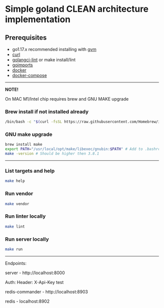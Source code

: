 # Simple goland CLEAN architecture implementation

## Prerequisites

- go1.17.x recommended installing with [gvm]
- [curl]
- [golangci-lint] or make install/lint
- [goimports]
- [docker]
- [docker-compose]

---
**NOTE!**

On MAC M1/Intel chip requires brew and GNU MAKE upgrade

### Brew install if not installed already

```bash
/bin/bash -c "$(curl -fsSL https://raw.githubusercontent.com/Homebrew/install/HEAD/install.sh)"
```

### GNU make upgrade

```bash
brew install make
export PATH="/usr/local/opt/make/libexec/gnubin:$PATH" # Add to .bashrc or .zshrc
make -version # Should be higher then 3.8.1
```

---

### List targets and help

```bash
make help
```

### Run vendor

```bash
make vendor
```

### Run linter locally

```bash
make lint
```

### Run server locally

```bash
make run
```

---
Endpoints:

server - http://localhost:8000

Auth: Header: X-Api-Key test

redis-commander - http://localhost:8903

redis - localhost:8902

<!--links-->

[goimports]: https://pkg.go.dev/golang.org/x/tools/cmd/goimports

[docker]: https://docs.docker.com/get-docker/

[curl]: https://curl.se/download.html

[golangci-lint]: https://golangci-lint.run/usage/install/

[gvm]: https://github.com/moovweb/gvm

[docker-compose]: https://docs.docker.com/compose/install/